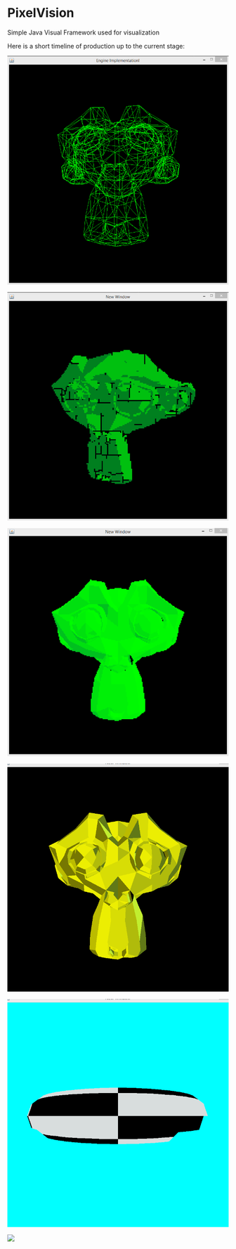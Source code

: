 # PixelVision
Simple Java Visual Framework used for visualization

Here is a short timeline of production up to the current stage:

![](Development/suzanne.gif)

![](Development/shading.gif)

![](Development/zbuffer.gif)

![](Development/goldenMonkey.gif)

![](Development/affineTextures.gif)

![](Development/gouraudShading.gif)